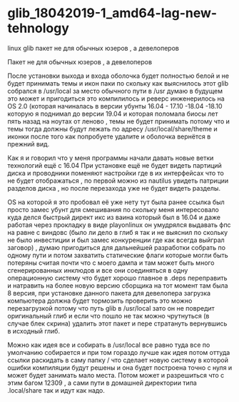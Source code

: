 # glib_18042019-1_amd64-lag-new-tehnology
linux glib пакет не для обычных юзеров , а девелоперов 

Пакет не для обычных юзеров , а девелоперов 

После установки выхода и входа оболочка будет полностью белой и не будет принимать темы и икон паки по скольку как выяснилось этот glib собрался в /usr/local за место обычного пути в /usr думаю в будущем это может и пригодиться это компилилось и реверс инженерилось на OS 2.0 (которая начиналась в версии убунты 16.04 - 17.10 -18.04 -18.10 которую я поднимал до версии 19.04 и которая поломала биосы лет пять назад на ноутах от леново , темы не будет принимать потому что и темы тогда должны будут лежать по адресу /usr/local/share/theme и иконки после того как попробуете удалите и оболочка вернётся в прежний вид.

 Как я и говорил что у меня программы начали давать новые ветки технологий ещё с 16.04 При установке ещё не будет видеть партиций диска и проводники поменяют настройки где в их интерфейсах что то не будет отображаться , по первой можно из nautilus увидеть патриции разделов диска , но после перезахода уже не будет видеть разделы.


OS на которой я это пробовал её уже нету тут была ранее ссылка был просто замес убунт для смешивания по скольку меня интересовало куда делся быстрый директ икс из ваина который был в 16.04 и даже работая через прокладку в виде playonlinux он умудрялся выдавать фпс на равне с виндовс (было ли дело в глиб я так и не выяснил по скольку не было инвестиции и был замес конкуренции где как всегда выйграл заговор) , думаю пригодиться для дальнейшей разработки собрать по одному пути и потом захватить статические флаги которые могли быть потеряны считая почти что с моего дампа и там может быть много сгенерированных инклюдов и все они соединяться в одну операционную систему что будет хорошо главное в .deps переправить и натравить на более новую версию сборщика на тот момент там была 8 версия, при установке данного пакета для девелопера загрузка компьютера должна будет тормозить проверить это можно перезагрузкой потому что путь glib в /usr/local зато он не повредит оригинальный глиб и если что пошло не так можно чрутнуться (в случае блек скрина) удалить этот пакет и пере стратануть вернувшись в исходный глиб.

Можно как идея все и собирать в /usr/local все равно туда все по умолчанию собирается и при том гораздо лучше как идея потом оттуда ссылки раскидать в саму папку / что сделает новую систему в которой ошибки компиляции будут решены и она будет построена точно с нуля и может будет занимать мало места. Потом может и разрешиться что с этим багом 12309 , а сами пути в домашней директории типа .local/share так и идут как надо.
